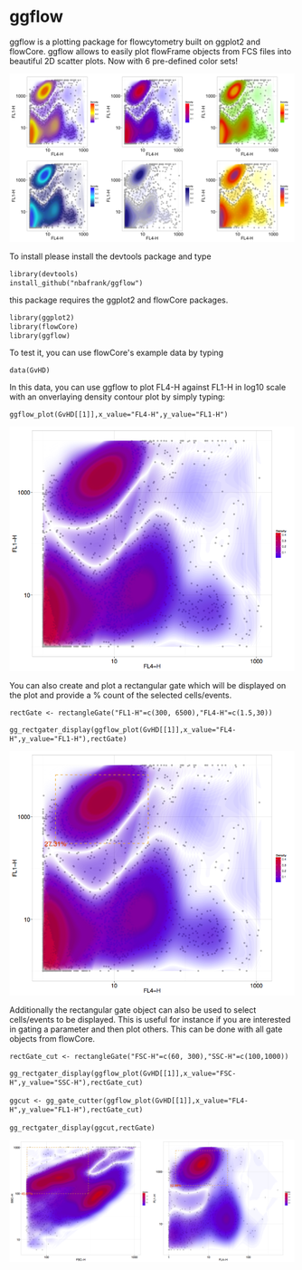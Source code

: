 
ggflow
========================================================

ggflow is a plotting package for flowcytometry built on ggplot2 and flowCore. ggflow allows to easily plot flowFrame objects from FCS files into beautiful 2D scatter plots. Now with 6 pre-defined color sets!

![plot of chunk color-chunk-1](figures/fig_colors.png)



To install please install the devtools package and type

```{r}
library(devtools)
install_github("nbafrank/ggflow")
```

this package requires the ggplot2 and flowCore packages.


```{r}
library(ggplot2)
library(flowCore)
library(ggflow)
```
To test it, you can use flowCore's example data by typing

```{r}
data(GvHD)
```

In this data, you can use ggflow to plot FL4-H against FL1-H in log10 scale with an onverlaying density contour plot by simply typing:

```{r,fig.height=12,fig.width=14}
ggflow_plot(GvHD[[1]],x_value="FL4-H",y_value="FL1-H")
```

![plot of chunk unnamed-chunk-1](figures/figure1.png)




You can also create and plot a rectangular gate which will be displayed on the plot and provide a % count of the selected cells/events.

```{r}
rectGate <- rectangleGate("FL1-H"=c(300, 6500),"FL4-H"=c(1.5,30))
```

```{r,fig.height=12,fig.width=14}
gg_rectgater_display(ggflow_plot(GvHD[[1]],x_value="FL4-H",y_value="FL1-H"),rectGate)
```

![plot of chunk unnamed-chunk-2](figures/figure2.png)




Additionally the rectangular gate object can also be used to select cells/events to be displayed. This is useful for instance if you are interested in gating a parameter and then plot others. This can be done with all gate objects from flowCore.

```{r}
rectGate_cut <- rectangleGate("FSC-H"=c(60, 300),"SSC-H"=c(100,1000))
```

```{r,fig.height=12,fig.width=14}
gg_rectgater_display(ggflow_plot(GvHD[[1]],x_value="FSC-H",y_value="SSC-H"),rectGate_cut)

ggcut <- gg_gate_cutter(ggflow_plot(GvHD[[1]],x_value="FL4-H",y_value="FL1-H"),rectGate_cut)

gg_rectgater_display(ggcut,rectGate)
```

![plot of chunk unnamed-chunk-3](figures/figure3.png)


